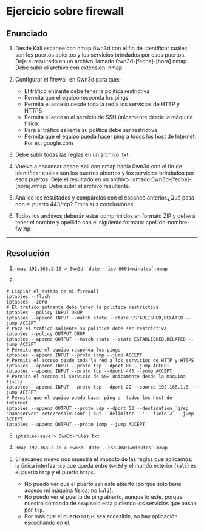 # Ejercicio sobre firewall

## Enunciado

1. Desde Kali escanee con nmap 0wn3d con el fin de identificar cuáles son los puertos abiertos y los servicios brindados por esos puertos. Deje el resultado en un archivo llamado 0wn3d-[fecha]-[hora].nmap. Debe subir el archivo con extensión .nmap.

2. Configurar el firewall en 0wn3d para que:

    - El tráfico entrante debe tener la política restrictiva
    - Permita que el equipo responda los pings
    - Permita el acceso desde toda la red a los servicios de HTTP y HTTPS
    - Permita el acceso al servicio de SSH únicamente desde la máquina física.
    - Para el tráfico saliente su política debe ser restrictiva
    - Permita que el equipo pueda hacer ping a  todos los host de Internet. Por ej.: google.com

3. Debe subir todas las reglas en un archivo .txt.

4. Vuelva a escanear desde Kali con nmap hacia 0wn3d con el fin de identificar cuáles son los puertos abiertos y los servicios brindados por esos puertos. Deje el resultado en un archivo llamado 0wn3d-[fecha]-[hora].nmap. Debe subir el archivo resultante.

5. Analice los resultados y compárelos con el escaneo anterior.¿Qué pasa con el puerto 443/tcp? Emita sus conclusiones

6. Todos los archivos deberán estar comprimidos en formato ZIP y deberá tener el nombre y apellido con el siguiente formato: apellido-nombre-fw.zip

---

## Resolución

1. ```nmap 192.168.1.10 > 0wn3d-`date --iso-8601=minutes`.nmap```

2. 
```
# Limpiar el estado de mi firewall
iptables --flush
iptables --zero
# El tráfico entrante debe tener la política restrictiva
iptables --policy INPUT DROP
iptables --append INPUT --match state --state ESTABLISHED,RELATED --jump ACCEPT
# Para el tráfico saliente su política debe ser restrictiva
iptables --policy OUTPUT DROP
iptables --append OUTPUT --match state --state ESTABLISHED,RELATED --jump ACCEPT
# Permita que el equipo responda los pings
iptables --append INPUT --proto icmp --jump ACCEPT
# Permita el acceso desde toda la red a los servicios de HTTP y HTTPS
iptables --append INPUT --proto tcp --dport 80 --jump ACCEPT
iptables --append INPUT --proto tcp --dport 443 --jump ACCEPT
# Permita el acceso al servicio de SSH únicamente desde la máquina física.
iptables --append INPUT --proto tcp --dport 22 --source 192.168.1.8 --jump ACCEPT
# Permita que el equipo pueda hacer ping a  todos los host de Internet.
iptables --append OUTPUT --proto udp --dport 53 --destination `grep "nameserver" /etc/resolv.conf | cut --delimiter ' ' --field 2` --jump ACCEPT
iptables --append OUTPUT --proto icmp --jump ACCEPT
```

3. `iptables-save > 0wn3d-rules.txt`

4. ```nmap 192.168.1.10 > 0wn3d-`date --iso-8601=minutes`.nmap```

5. El escaneo nuevo nos muestra el impacto de las reglas que aplicamos: la única interfaz `tcp` que queda entre `0wn3d` y el mundo exterior (`kali`) es el puerto `http` y el puerto `https`.

    - No puedo ver que el puerto `ssh` este abierto (porque solo tiene acceso mi máquina física, no `kali`).
    - No puedo ver el puerto de ping abierto, aunque lo este, porque nuestro comando de `nmap` solo esta pidiendo los servicios que pasan por `tcp`.
    - Por más que el puerto `https` sea accesible, no hay aplicación escuchando en el.
